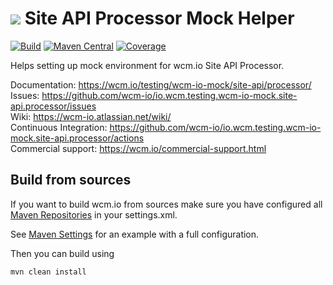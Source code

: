 <img src="https://wcm.io/images/favicon-16@2x.png"/> Site API Processor Mock Helper
======
[![Build](https://github.com/wcm-io/io.wcm.testing.wcm-io-mock.site-api.processor/workflows/Build/badge.svg?branch=develop)](https://github.com/wcm-io/io.wcm.testing.wcm-io-mock.site-api.processor/actions?query=workflow%3ABuild+branch%3Adevelop)
[![Maven Central](https://img.shields.io/maven-central/v/io.wcm/io.wcm.testing.wcm-io-mock.site-api.processor)](https://repo1.maven.org/maven2/io/wcm/io.wcm.testing.wcm-io-mock.site-api.processor/)
[![Coverage](https://sonarcloud.io/api/project_badges/measure?project=wcm-io_io.wcm.testing.wcm-io-mock.site-api.processor&metric=coverage)](https://sonarcloud.io/summary/new_code?id=wcm-io_io.wcm.testing.wcm-io-mock.site-api.processor)

Helps setting up mock environment for wcm.io Site API Processor.

Documentation: https://wcm.io/testing/wcm-io-mock/site-api/processor/<br/>
Issues: https://github.com/wcm-io/io.wcm.testing.wcm-io-mock.site-api.processor/issues<br/>
Wiki: https://wcm-io.atlassian.net/wiki/<br/>
Continuous Integration: https://github.com/wcm-io/io.wcm.testing.wcm-io-mock.site-api.processor/actions<br/>
Commercial support: https://wcm.io/commercial-support.html


## Build from sources

If you want to build wcm.io from sources make sure you have configured all [Maven Repositories](https://wcm.io/maven.html) in your settings.xml.

See [Maven Settings](https://github.com/wcm-io/io.wcm.testing.wcm-io-mock.site-api.processor/blob/develop/.maven-settings.xml) for an example with a full configuration.

Then you can build using

```
mvn clean install
```
